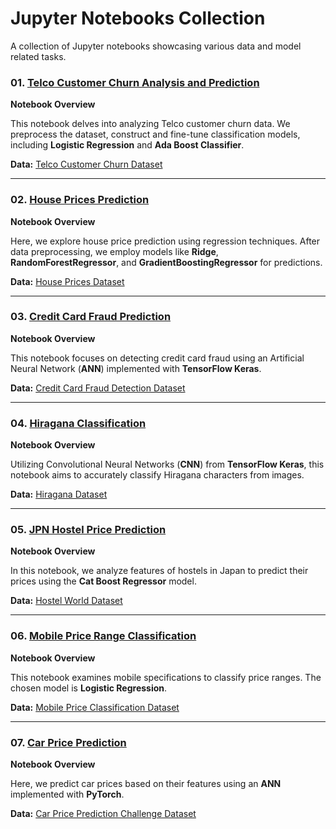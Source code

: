 # Jupyter Notebooks Collection
A collection of Jupyter notebooks showcasing various data and model related tasks.

### 01. [Telco Customer Churn Analysis and Prediction](https://github.com/idalz/jupyter-notebooks-collection/blob/main/01_Telco-Customer-Churn.ipynb)
**Notebook Overview** 

This notebook delves into analyzing Telco customer churn data. We preprocess the dataset, construct and fine-tune classification models, including **Logistic Regression** and **Ada Boost Classifier**.

**Data:** [Telco Customer Churn Dataset](https://www.kaggle.com/datasets/blastchar/telco-customer-churn)

---

### 02. [House Prices Prediction](https://github.com/idalz/jupyter-notebooks-collection/blob/main/02_House-Prices.ipynb)
**Notebook Overview** 

Here, we explore house price prediction using regression techniques. After data preprocessing, we employ models like **Ridge**, **RandomForestRegressor**, and **GradientBoostingRegressor** for predictions.

**Data:** [House Prices Dataset](https://www.kaggle.com/competitions/house-prices-advanced-regression-techniques)

---

### 03. [Credit Card Fraud Prediction](https://github.com/idalz/jupyter-notebooks-collection/blob/main/03_CreditCard-Fraud-Prediction.ipynb)
**Notebook Overview** 

This notebook focuses on detecting credit card fraud using an Artificial Neural Network (**ANN**) implemented with **TensorFlow Keras**.

**Data:** [Credit Card Fraud Detection Dataset](https://www.kaggle.com/datasets/mlg-ulb/creditcardfraud)

---

### 04. [Hiragana Classification](https://github.com/idalz/jupyter-notebooks-collection/blob/main/04_Hiragana-Classification.ipynb)
**Notebook Overview** 

Utilizing Convolutional Neural Networks (**CNN**) from **TensorFlow Keras**, this notebook aims to accurately classify Hiragana characters from images.

**Data:** [Hiragana Dataset](https://www.kaggle.com/datasets/anokas/kuzushiji)

---

### 05. [JPN Hostel Price Prediction](https://github.com/idalz/jupyter-notebooks-collection/blob/main/05_JPN-Hostel-Price-Prediction.ipynb)
**Notebook Overview** 

In this notebook, we analyze features of hostels in Japan to predict their prices using the **Cat Boost Regressor** model.

**Data:** [Hostel World Dataset](https://www.kaggle.com/datasets/koki25ando/hostel-world-dataset)

---

### 06. [Mobile Price Range Classification](https://github.com/idalz/jupyter-notebooks-collection/blob/main/06_Mobile-Price-Range-Classification.ipynb)
**Notebook Overview** 

This notebook examines mobile specifications to classify price ranges. The chosen model is **Logistic Regression**.

**Data:** [Mobile Price Classification Dataset](https://www.kaggle.com/datasets/iabhishekofficial/mobile-price-classification)

---

### 07. [Car Price Prediction](https://github.com/idalz/jupyter-notebooks-collection/blob/main/07_Car-Price-Prediction.ipynb)
**Notebook Overview** 

Here, we predict car prices based on their features using an **ANN** implemented with **PyTorch**.

**Data:** [Car Price Prediction Challenge Dataset](https://www.kaggle.com/datasets/deepcontractor/car-price-prediction-challenge)
